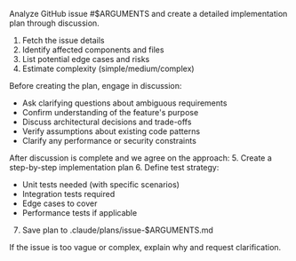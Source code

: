 Analyze GitHub issue #$ARGUMENTS and create a detailed implementation plan through discussion.

1. Fetch the issue details
2. Identify affected components and files
3. List potential edge cases and risks
4. Estimate complexity (simple/medium/complex)

Before creating the plan, engage in discussion:
- Ask clarifying questions about ambiguous requirements
- Confirm understanding of the feature's purpose
- Discuss architectural decisions and trade-offs
- Verify assumptions about existing code patterns
- Clarify any performance or security constraints

After discussion is complete and we agree on the approach:
5. Create a step-by-step implementation plan
6. Define test strategy:
   - Unit tests needed (with specific scenarios)
   - Integration tests required
   - Edge cases to cover
   - Performance tests if applicable
7. Save plan to .claude/plans/issue-$ARGUMENTS.md

If the issue is too vague or complex, explain why and request clarification.
